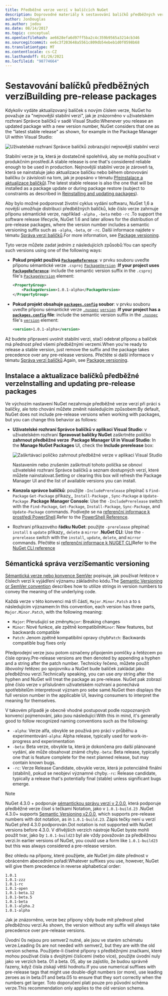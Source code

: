 ```yaml
---
title: Předběžné verze verzí v balíčcích NuGet
description: Doprovodné materiály k sestavování balíčků předběžných verzí
author: JonDouglas
ms.author: jodou
ms.date: 08/14/2017
ms.topic: conceptual
ms.openlocfilehash: ae6628efa6d97ff5ba2c4c359b9565a3214cb346
ms.sourcegitcommit: ee6c3f203648a5561c809db54ebeb1d0f0598b68
ms.translationtype: MT
ms.contentlocale: cs-CZ
ms.lasthandoff: 01/26/2021
ms.locfileid: "98774664"
---
```

# <a name="building-pre-release-packages"></a><span data-ttu-id="a26df-103">Sestavování balíčků předběžných verzí</span><span class="sxs-lookup"><span data-stu-id="a26df-103">Building pre-release packages</span></span>

<span data-ttu-id="a26df-104">Kdykoliv vydáte aktualizovaný balíček s novým číslem verze, NuGet ho považuje za "nejnovější stabilní verzi", jak je znázorněno v uživatelském rozhraní Správce balíčků v sadě Visual Studio:</span><span class="sxs-lookup"><span data-stu-id="a26df-104">Whenever you release an updated package with a new version number, NuGet considers that one as the "latest stable release" as shown, for example in the Package Manager UI within Visual Studio:</span></span>

![Uživatelské rozhraní Správce balíčků zobrazující nejnovější stabilní verzi](media/Prerelease_01-LatestStable.png)

<span data-ttu-id="a26df-106">Stabilní verze je ta, která je dostatečně spolehlivá, aby se mohla používat v produkčním prostředí.</span><span class="sxs-lookup"><span data-stu-id="a26df-106">A stable release is one that's considered reliable enough to be used in production.</span></span> <span data-ttu-id="a26df-107">Nejnovější stabilní verze je zároveň ta, která se nainstaluje jako aktualizace balíčku nebo během obnovování balíčku (v závislosti na tom, jak je popsáno v tématu [Přeinstalace a aktualizace balíčků](../consume-packages/reinstalling-and-updating-packages.md)).</span><span class="sxs-lookup"><span data-stu-id="a26df-107">The latest stable release is also the one that will be installed as a package update or during package restore (subject to constraints as described in [Reinstalling and updating packages](../consume-packages/reinstalling-and-updating-packages.md)).</span></span>

<span data-ttu-id="a26df-108">Aby bylo možné podporovat životní cyklus vydání softwaru, NuGet 1,6 a novější umožňuje distribuci předběžných balíčků, kde číslo verze zahrnuje příponu sémantické verze, například `-alpha` , `-beta` nebo `-rc` .</span><span class="sxs-lookup"><span data-stu-id="a26df-108">To support the software release lifecycle, NuGet 1.6 and later allows for the distribution of pre-release packages, where the version number includes a semantic versioning suffix such as `-alpha`, `-beta`, or `-rc`.</span></span> <span data-ttu-id="a26df-109">Další informace najdete v tématu [Správa verzí balíčků](../concepts/package-versioning.md#pre-release-versions).</span><span class="sxs-lookup"><span data-stu-id="a26df-109">For more information, see [Package versioning](../concepts/package-versioning.md#pre-release-versions).</span></span>

<span data-ttu-id="a26df-110">Tyto verze můžete zadat jedním z následujících způsobů:</span><span class="sxs-lookup"><span data-stu-id="a26df-110">You can specify such versions using one of the following ways:</span></span>

- <span data-ttu-id="a26df-111">**Pokud projekt používá [`PackageReference`](../consume-packages/package-references-in-project-files.md)**: v prvku souboru uveďte příponu sémantické verze `.csproj` [`PackageVersion`](/dotnet/core/tools/csproj#packageversion) :</span><span class="sxs-lookup"><span data-stu-id="a26df-111">**If your project uses [`PackageReference`](../consume-packages/package-references-in-project-files.md)**: include the semantic version suffix in the `.csproj` file's [`PackageVersion`](/dotnet/core/tools/csproj#packageversion) element:</span></span>

    ```xml
    <PropertyGroup>
        <PackageVersion>1.0.1-alpha</PackageVersion>
    </PropertyGroup>
    ```

- <span data-ttu-id="a26df-112">**Pokud projekt obsahuje [`packages.config`](../reference/packages-config.md) soubor**: v prvku souboru uveďte příponu sémantické verze [`.nuspec`](../reference/nuspec.md) [`version`](../reference/nuspec.md#version) :</span><span class="sxs-lookup"><span data-stu-id="a26df-112">**If your project has a [`packages.config`](../reference/packages-config.md) file**: include the semantic version suffix in the [`.nuspec`](../reference/nuspec.md) file's [`version`](../reference/nuspec.md#version) element:</span></span>

    ```xml
    <version>1.0.1-alpha</version>
    ```

<span data-ttu-id="a26df-113">Až budete připraveni uvolnit stabilní verzi, stačí odebrat příponu a balíček má přednost před všemi předběžnými verzemi.</span><span class="sxs-lookup"><span data-stu-id="a26df-113">When you're ready to release a stable version, just remove the suffix and the package takes precedence over any pre-release versions.</span></span> <span data-ttu-id="a26df-114">Přečtěte si další informace v tématu [Správa verzí balíčků](../concepts/package-versioning.md#pre-release-versions).</span><span class="sxs-lookup"><span data-stu-id="a26df-114">Again, see [Package versioning](../concepts/package-versioning.md#pre-release-versions).</span></span>

## <a name="installing-and-updating-pre-release-packages"></a><span data-ttu-id="a26df-115">Instalace a aktualizace balíčků předběžné verze</span><span class="sxs-lookup"><span data-stu-id="a26df-115">Installing and updating pre-release packages</span></span>

<span data-ttu-id="a26df-116">Ve výchozím nastavení NuGet nezahrnuje předběžné verze verzí při práci s balíčky, ale toto chování můžete změnit následujícím způsobem:</span><span class="sxs-lookup"><span data-stu-id="a26df-116">By default, NuGet does not include pre-release versions when working with packages, but you can change this behavior as follows:</span></span>

- <span data-ttu-id="a26df-117">**Uživatelské rozhraní Správce balíčků v aplikaci Visual Studio**: v uživatelském rozhraní **Spravovat balíčky NuGet** zaškrtněte políčko **zahrnout předběžné verze** :</span><span class="sxs-lookup"><span data-stu-id="a26df-117">**Package Manager UI in Visual Studio**: In the **Manage NuGet Packages** UI, check the **Include prerelease** box:</span></span>

    ![Zaškrtávací políčko zahrnout předběžné verze v aplikaci Visual Studio](media/Prerelease_02-CheckPrerelease.png)

    <span data-ttu-id="a26df-119">Nastavením nebo zrušením zaškrtnutí tohoto políčka se obnoví uživatelské rozhraní Správce balíčků a seznam dostupných verzí, které můžete nainstalovat.</span><span class="sxs-lookup"><span data-stu-id="a26df-119">Setting or clearing this box will refresh the Package Manager UI and the list of available versions you can install.</span></span>

- <span data-ttu-id="a26df-120">**Konzola správce balíčků**: použijte `-IncludePrerelease` přepínač s `Find-Package` `Get-Package` příkazy,, `Install-Package` , `Sync-Package` a `Update-Package` .</span><span class="sxs-lookup"><span data-stu-id="a26df-120">**Package Manager Console**: Use the `-IncludePrerelease` switch with the `Find-Package`, `Get-Package`, `Install-Package`, `Sync-Package`, and `Update-Package` commands.</span></span> <span data-ttu-id="a26df-121">Podívejte se na [referenční informace k prostředí PowerShell](../reference/powershell-reference.md).</span><span class="sxs-lookup"><span data-stu-id="a26df-121">Refer to the [PowerShell Reference](../reference/powershell-reference.md).</span></span>

- <span data-ttu-id="a26df-122">Rozhraní příkazového **řádku NuGet**: použijte `-prerelease` přepínač `install` s `update` příkazy,, `delete` a `mirror` .</span><span class="sxs-lookup"><span data-stu-id="a26df-122">**NuGet CLI**: Use the `-prerelease` switch with the `install`, `update`, `delete`, and `mirror` commands.</span></span> <span data-ttu-id="a26df-123">Přečtěte si [referenční informace k NUGET CLI](../reference/nuget-exe-cli-reference.md)</span><span class="sxs-lookup"><span data-stu-id="a26df-123">Refer to the [NuGet CLI reference](../reference/nuget-exe-cli-reference.md)</span></span>

## <a name="semantic-versioning"></a><span data-ttu-id="a26df-124">Sémantická správa verzí</span><span class="sxs-lookup"><span data-stu-id="a26df-124">Semantic versioning</span></span>

<span data-ttu-id="a26df-125">[Sémantická verze nebo konvence SemVer](https://semver.org/spec/v1.0.0.html) popisuje, jak používat řetězce v číslech verzí k vyjádření významu základního kódu.</span><span class="sxs-lookup"><span data-stu-id="a26df-125">The [Semantic Versioning or SemVer convention](https://semver.org/spec/v1.0.0.html) describes how to utilize strings in version numbers to convey the meaning of the underlying code.</span></span>

<span data-ttu-id="a26df-126">Každá verze v této konvenci má tři části, `Major.Minor.Patch` a to s následujícím významem:</span><span class="sxs-lookup"><span data-stu-id="a26df-126">In this convention, each version has three parts, `Major.Minor.Patch`, with the following meaning:</span></span>

- <span data-ttu-id="a26df-127">`Major`: Přerušující se změny</span><span class="sxs-lookup"><span data-stu-id="a26df-127">`Major`: Breaking changes</span></span>
- <span data-ttu-id="a26df-128">`Minor`: Nové funkce, ale zpětně kompatibilní</span><span class="sxs-lookup"><span data-stu-id="a26df-128">`Minor`: New features, but backwards compatible</span></span>
- <span data-ttu-id="a26df-129">`Patch`: Jenom zpětně kompatibilní opravy chyb</span><span class="sxs-lookup"><span data-stu-id="a26df-129">`Patch`: Backwards compatible bug fixes only</span></span>

<span data-ttu-id="a26df-130">Předprodejní verze jsou potom označeny připojením pomlčky a řetězcem po čísle opravy.</span><span class="sxs-lookup"><span data-stu-id="a26df-130">Pre-release versions are then denoted by appending a hyphen and a string after the patch number.</span></span> <span data-ttu-id="a26df-131">Technicky řečeno, můžete použít *libovolný* řetězec po spojovníku a NuGet bude balíček zakládat jako předběžnou verzi.</span><span class="sxs-lookup"><span data-stu-id="a26df-131">Technically speaking, you can use *any* string after the hyphen and NuGet will treat the package as pre-release.</span></span> <span data-ttu-id="a26df-132">NuGet pak zobrazí plné číslo verze v příslušném uživatelském rozhraní a ponechává spotřebitelům interpretovat význam pro sebe samé.</span><span class="sxs-lookup"><span data-stu-id="a26df-132">NuGet then displays the full version number in the applicable UI, leaving consumers to interpret the meaning for themselves.</span></span>

<span data-ttu-id="a26df-133">V takovém případě je obecně vhodné postupovat podle rozpoznaných konvencí pojmenování, jako jsou následující:</span><span class="sxs-lookup"><span data-stu-id="a26df-133">With this in mind, it's generally good to follow recognized naming conventions such as the following:</span></span>

- <span data-ttu-id="a26df-134">`-alpha`: Verze alfa, obvykle se používá pro práci v průběhu a experimentování</span><span class="sxs-lookup"><span data-stu-id="a26df-134">`-alpha`: Alpha release, typically used for work-in-progress and experimentation</span></span>
- <span data-ttu-id="a26df-135">`-beta`: Beta verze, obvykle ta, která je dokončena pro další plánované vydání, ale může obsahovat známé chyby.</span><span class="sxs-lookup"><span data-stu-id="a26df-135">`-beta`: Beta release, typically one that is feature complete for the next planned release, but may contain known bugs.</span></span>
- <span data-ttu-id="a26df-136">`-rc`: Verze Release Candidate, obvykle verze, která je potenciálně finální (stabilní), pokud se neobjeví významné chyby.</span><span class="sxs-lookup"><span data-stu-id="a26df-136">`-rc`: Release candidate, typically a release that's potentially final (stable) unless significant bugs emerge.</span></span>

> [!Note]
> <span data-ttu-id="a26df-137">NuGet 4.3.0 + podporuje [sémantickou správu verzí v 2.0.0](https://semver.org/spec/v2.0.0.html), která podporuje předběžné verze čísel s tečkami Notation, jako v `1.0.1-build.23` .</span><span class="sxs-lookup"><span data-stu-id="a26df-137">NuGet 4.3.0+ supports [Semantic Versioning v2.0.0](https://semver.org/spec/v2.0.0.html), which supports pre-release numbers with dot notation, as in `1.0.1-build.23`.</span></span> <span data-ttu-id="a26df-138">Zápis tečky není u verzí NuGet před 4.3.0 podporován.</span><span class="sxs-lookup"><span data-stu-id="a26df-138">Dot notation is not supported with NuGet versions before 4.3.0.</span></span> <span data-ttu-id="a26df-139">V dřívějších verzích nástroje NuGet byste mohli použít tvar, jako by `1.0.1-build23` byl ale vždy považován za předběžnou verzi.</span><span class="sxs-lookup"><span data-stu-id="a26df-139">In earlier versions of NuGet, you could use a form like `1.0.1-build23` but this was always considered a pre-release version.</span></span>

<span data-ttu-id="a26df-140">Bez ohledu na přípony, které použijete, ale NuGet jim dáte přednost v obráceném abecedním pořadí:</span><span class="sxs-lookup"><span data-stu-id="a26df-140">Whatever suffixes you use, however, NuGet will give them precedence in reverse alphabetical order:</span></span>

```
1.0.1
1.0.1-zzz
1.0.1-rc
1.0.1-open
1.0.1-beta.12
1.0.1-beta.5
1.0.1-beta
1.0.1-alpha.2
1.0.1-alpha
```

<span data-ttu-id="a26df-141">Jak je znázorněno, verze bez přípony vždy bude mít přednost před předběžnou verzí.</span><span class="sxs-lookup"><span data-stu-id="a26df-141">As shown, the version without any suffix will always take precedence over pre-release versions.</span></span>

<span data-ttu-id="a26df-142">Úvodní 0s nejsou pro semver2 nutné, ale jsou ve starém schématu verze.</span><span class="sxs-lookup"><span data-stu-id="a26df-142">Leading 0s are not needed with semver2, but they are with the old version schema.</span></span> <span data-ttu-id="a26df-143">Použijete-li číselné přípony s předběžnými značkami, které mohou používat čísla s dvojitými číslicemi (nebo více), použijte úvodní nuly jako ve verzích beta. 01 a beta. 05, aby se zajistilo, že budou správně řazeny, když čísla získají větší hodnotu.</span><span class="sxs-lookup"><span data-stu-id="a26df-143">If you use numerical suffixes with pre-release tags that might use double-digit numbers (or more), use leading zeroes as in beta.01 and beta.05 to ensure that they sort correctly when the numbers get larger.</span></span> <span data-ttu-id="a26df-144">Toto doporučení platí pouze pro původní schéma verze.</span><span class="sxs-lookup"><span data-stu-id="a26df-144">This recommendation only applies to the old version schema.</span></span>
